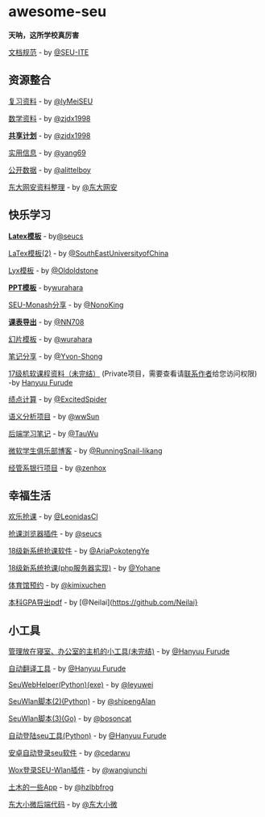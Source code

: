 # awesome-seu

**天呐，这所学校真厉害**

[文档规范](https://docs.seu.services/#/guide/SEUITEDocManual) - by [@SEU-ITE](https://github.com/SEU-ITE)

## 资源整合

[复习资料](https://github.com/lyMeiSEU/ly_schoolhelper) - by [@lyMeiSEU](https://github.com/lyMeiSEU)

[数学资料](https://github.com/zjdx1998/SEUMath) - by [@zjdx1998](https://github.com/zjdx1998)

[**共享计划**](https://github.com/zjdx1998/seucourseshare) - by [@zjdx1998](https://github.com/zjdx1998)

[实用信息](https://github.com/yang69/SEU) - by [@yang69](https://github.com/yang69) 

[公开数据](https://github.com/alittelboy/seu-info) - by [@alittelboy](https://github.com/alittelboy)

[东大网安资料整理](https://github.com/susers/Course) - by [@东大网安](https://github.com/susers)

## 快乐学习

[**Latex模板**](https://github.com/seucs/seuthesis) - by[@seucs](https://github.com/seucs)

[LaTex模板(2)](https://github.com/SouthEastUniversityofChina/seuthesis) - by [@SouthEastUniversityofChina](https://github.com/SouthEastUniversityofChina)

[Lyx模板](https://github.com/oldoldstone/seuthslyx) - by [@Oldoldstone](https://github.com/oldoldstone)

[**PPT模板**](https://github.com/wurahara/SEU-Beamer-Slide) - by[wurahara](https://github.com/wurahara)

[SEU-Monash分享](https://github.com/NonoKing/SEU_Monash_2017-2018) - by [@NonoKing](https://github.com/nonoking)

[**课表导出**](https://github.com/NN708/SEU-Curriculum-Export) - by [@NN708](https://github.com/NN708)

[幻片模板](https://github.com/wurahara/SEU-Beamer-Slide) - by [@wurahara](https://github.com/wurahara)

[笔记分享](https://github.com/Yvon-Shong/SEU) - by [@Yvon-Shong](https://github.com/Yvon-Shong)

[17级机软课程资料（未完结）](https://github.com/HanyuuFurude/cw23) (Private项目，需要查看请[联系作者](mailto:furude_hanyuu@outlook.com)给您访问权限) -by [Hanyuu Furude](https://hanyuufurude.github.io/) 

[绩点计算](https://github.com/ExcitedSpider/SEU-GPA-Calculator) - by [@ExcitedSpider](https://github.com/ExcitedSpider)

[语义分析项目](https://github.com/wwsun/seu-semanticAnalysis) - by [@wwSun](https://github.com/wwsun)

[后端学习笔记](https://github.com/TauWu/backend_learning_notes) - by [@TauWu](https://github.com/TauWu)

[微软学生俱乐部博客](https://github.com/RunningSnail-likang/mstcblog) - by [@RunningSnail-likang](https://github.com/RunningSnail-likang)

[经管系银行项目](https://github.com/zenhox/OnlineBank) - by [@zenhox](https://github.com/zenhox)

## 幸福生活

[欢乐抢课](https://github.com/LeonidasCl/seu-jwc-catcher) - by [@LeonidasCl](https://github.com/LeonidasCl)

[抢课浏览器插件](https://github.com/seucs/404-helper) - by [@seucs](https://github.com/seucs)

[18级新系统抢课软件](https://github.com/AriaPokotengYe/SEU-NewSystem-catcher) - by [@AriaPokotengYe](https://github.com/AriaPokotengYe)

[18级新系统抢课(php服务器实现)](https://github.com/zixi123/seuGrabber) - by [@Yohane](https://github.com/zixi123)

[体育馆预约](https://github.com/kimixuchen/GymAutoOrder) - by [@kimixuchen](https://github.com/kimixuchen)

[本科GPA导出pdf](https://github.com/Neilai/seu-GPA-helper) - by [@Neilai](https://github.com/Neilai}

## 小工具

[管理放在寝室、办公室的主机的小工具(未完结)](https://github.com/Skylark-Studio/TelnetSkylark) - by [@Hanyuu Furude](https://hanyuufurude.github.io/) 

[自动翻译工具](https://github.com/HanyuuFurude/CopyTranslatePaste) - by [@Hanyuu Furude](https://hanyuufurude.github.io/) 

[SeuWebHelper(Python)(exe)](https://github.com/leyuwei/SeuWebHelper) - by [@leyuwei](https://github.com/leyuwei)

[SeuWlan脚本(2)(Python)](https://github.com/shipengAlan/seuWlanLogin) - by [@shipengAlan](https://github.com/shipengAlan)

[SeuWlan脚本(3)(Go)](https://github.com/bosoncat/seu-wlan) - by [@bosoncat](https://github.com/bosoncat)

[自动登陆seu工具(Python)](https://github.com/HanyuuFurude/seuLogin) - by [@Hanyuu Furude](https://hanyuufurude.github.io/)

[安卓自动登录seu软件](https://github.com/cedarwu/AutoLogin) - by [@cedarwu](https://github.com/cedarwu)

[Wox登录SEU-Wlan插件](https://github.com/wangjunchi/Wox_Plugin_SEU_Autologin) - by [@wangjunchi](https://github.com/wangjunchi)

[土木的一些App](https://github.com/hzlbbfrog/SEU) - by [@hzlbbfrog](https://github.com/hzlbbfrog)

[东大小微后端代码](https://github.com/seuxw/api_seuxw_backend) - by [@东大小微](https://github.com/seuxw)